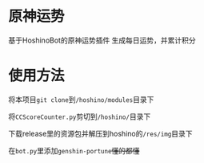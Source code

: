 # 原神运势

基于HoshinoBot的原神运势插件
生成每日运势，并累计积分

# 使用方法

将本项目`git clone`到`/hoshino/modules`目录下 

将`CCScoreCounter.py`剪切到`/hoshino/`目录下

下载release里的资源包并解压到hoshino的`/res/img`目录下

在`bot.py`里添加`genshin-portune`<del>懂的都懂</del>
